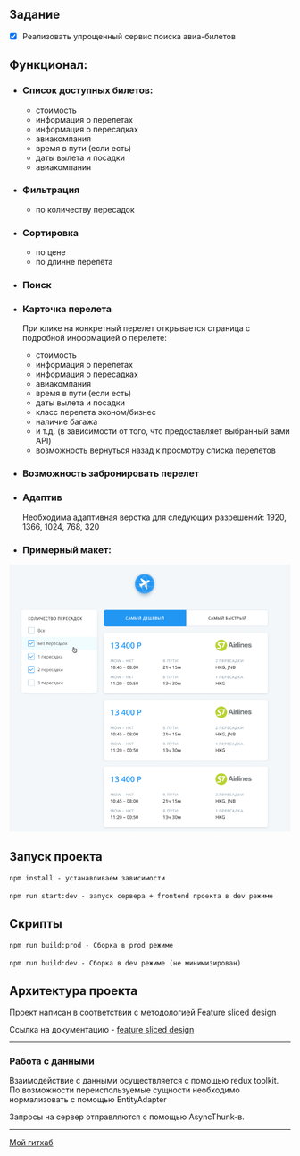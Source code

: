## Задание

* [x] Реализовать упрощенный сервис поиска авиа-билетов

## Функционал:


* ### Список доступных билетов: 
  - стоимость
  - информация о перелетах
  - информация о пересадках
  - авиакомпания
  - время в пути (если есть)
  - даты вылета и посадки
  - авиакомпания

* ### Фильтрация
  - по количеству пересадок


* ### Сортировка
  - по цене
  - по длинне перелёта


* ### Поиск


* ### Карточка перелета

   При клике на конкретный перелет открывается страница с подробной информацией о перелете:

  - стоимость
  - информация о перелетах
  - информация о пересадках
  - авиакомпания
  - время в пути (если есть)
  - даты вылета и посадки
  - класс перелета эконом/бизнес
  - наличие багажа
  - и т.д. (в зависимости от того, что предоставляет выбранный вами API)
  - возможность вернуться назад к просмотру списка перелетов

  
* ### Возможность забронировать перелет


* ### Адаптив
  Необходима адаптивная верстка для следующих разрешений: 1920, 1366, 1024, 768, 320


* ### Примерный макет:
<img alt='Примерный макет' src="https://github.com/zakiquel/academy-test-assignment/raw/master/src/shared/assets/example.png" />


## Запуск проекта

```
npm install - устанавливаем зависимости

npm run start:dev - запуск сервера + frontend проекта в dev режиме
```

## Скрипты


```
npm run build:prod - Сборка в prod режиме

npm run build:dev - Сборка в dev режиме (не минимизирован)

```

## Архитектура проекта

Проект написан в соответствии с методологией Feature sliced design

Ссылка на документацию - [feature sliced design](https://feature-sliced.design/docs/get-started/tutorial)

----

### Работа с данными

Взаимодействие с данными осуществляется с помощью redux toolkit.
По возможности переиспользуемые сущности необходимо нормализовать с помощью EntityAdapter

Запросы на сервер отправляются с помощью AsyncThunk-в.

----

<a href="https://github.com/zakiquel" target="_blank">Мой гитхаб</a>

